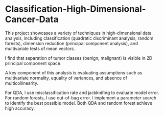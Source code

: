 # Classification-High-Dimensional-Cancer-Data

This project showcases a variety of techniques in high-dimensional data analysis, including classification (quadratic discriminant analysis, random forests), dimension reduction (principal component analysis), and multivariate tests of mean vectors.

I find that separation of tumor classes (benign, malignant) is visible in 2D principal component space.

A key component of this analysis is evaluating assumptions such as multivariate normality, equality of variances, and absence of multicollinearity.

For QDA, I use misclassification rate and jackknifing to evaluate model error. For random forests, I use out-of-bag error. I implement a parameter search to identify the best possible model. Both QDA and random forest achieve high accuracy.
